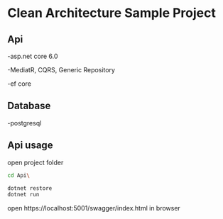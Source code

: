 # Clean Architecture Sample Project

## Api
  -asp.net core 6.0
  
  -MediatR, CQRS, Generic Repository
    
  -ef core
 
  
## Database
  -postgresql 

## Api usage
open project folder
```bash
cd Api\
```
```bash
dotnet restore 
dotnet run
```

open https://localhost:5001/swagger/index.html in browser
